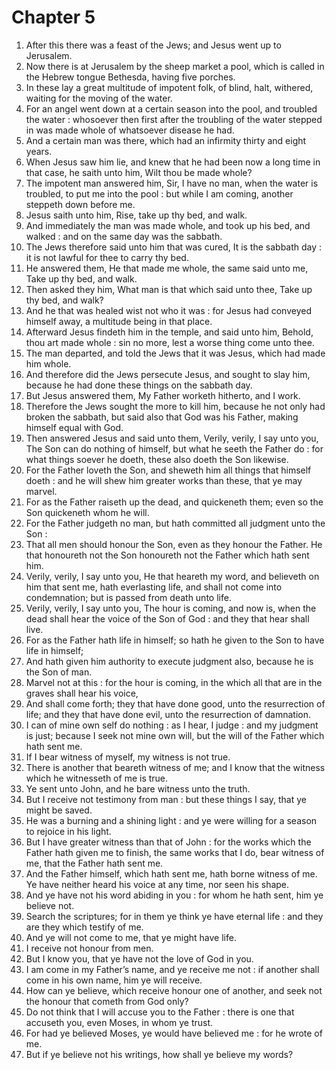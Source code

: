 # Chapter 5

1. After this there was a feast of the Jews; and Jesus went up to Jerusalem.
2. Now there is at Jerusalem by the sheep market a pool, which is called in the Hebrew tongue Bethesda, having five porches.
3. In these lay a great multitude of impotent folk, of blind, halt, withered, waiting for the moving of the water.
4. For an angel went down at a certain season into the pool, and troubled the water : whosoever then first after the troubling of the water stepped in was made whole of whatsoever disease he had.
5. And a certain man was there, which had an infirmity thirty and eight years.
6. When Jesus saw him lie, and knew that he had been now a long time in that case, he saith unto him, Wilt thou be made whole?
7. The impotent man answered him, Sir, I have no man, when the water is troubled, to put me into the pool : but while I am coming, another steppeth down before me.
8. Jesus saith unto him, Rise, take up thy bed, and walk.
9. And immediately the man was made whole, and took up his bed, and walked : and on the same day was the sabbath.
10. The Jews therefore said unto him that was cured, It is the sabbath day : it is not lawful for thee to carry thy bed.
11. He answered them, He that made me whole, the same said unto me, Take up thy bed, and walk.
12. Then asked they him, What man is that which said unto thee, Take up thy bed, and walk?
13. And he that was healed wist not who it was : for Jesus had conveyed himself away, a multitude being in that place.
14. Afterward Jesus findeth him in the temple, and said unto him, Behold, thou art made whole : sin no more, lest a worse thing come unto thee.
15. The man departed, and told the Jews that it was Jesus, which had made him whole.
16. And therefore did the Jews persecute Jesus, and sought to slay him, because he had done these things on the sabbath day.
17. But Jesus answered them, My Father worketh hitherto, and I work.
18. Therefore the Jews sought the more to kill him, because he not only had broken the sabbath, but said also that God was his Father, making himself equal with God.
19. Then answered Jesus and said unto them, Verily, verily, I say unto you, The Son can do nothing of himself, but what he seeth the Father do : for what things soever he doeth, these also doeth the Son likewise.
20. For the Father loveth the Son, and sheweth him all things that himself doeth : and he will shew him greater works than these, that ye may marvel.
21. For as the Father raiseth up the dead, and quickeneth them; even so the Son quickeneth whom he will.
22. For the Father judgeth no man, but hath committed all judgment unto the Son :
23. That all men should honour the Son, even as they honour the Father. He that honoureth not the Son honoureth not the Father which hath sent him.
24. Verily, verily, I say unto you, He that heareth my word, and believeth on him that sent me, hath everlasting life, and shall not come into condemnation; but is passed from death unto life.
25. Verily, verily, I say unto you, The hour is coming, and now is, when the dead shall hear the voice of the Son of God : and they that hear shall live.
26. For as the Father hath life in himself; so hath he given to the Son to have life in himself;
27. And hath given him authority to execute judgment also, because he is the Son of man.
28. Marvel not at this : for the hour is coming, in the which all that are in the graves shall hear his voice,
29. And shall come forth; they that have done good, unto the resurrection of life; and they that have done evil, unto the resurrection of damnation.
30. I can of mine own self do nothing : as I hear, I judge : and my judgment is just; because I seek not mine own will, but the will of the Father which hath sent me.
31. If I bear witness of myself, my witness is not true.
32. There is another that beareth witness of me; and I know that the witness which he witnesseth of me is true.
33. Ye sent unto John, and he bare witness unto the truth.
34. But I receive not testimony from man : but these things I say, that ye might be saved.
35. He was a burning and a shining light : and ye were willing for a season to rejoice in his light.
36. But I have greater witness than that of John : for the works which the Father hath given me to finish, the same works that I do, bear witness of me, that the Father hath sent me.
37. And the Father himself, which hath sent me, hath borne witness of me. Ye have neither heard his voice at any time, nor seen his shape.
38. And ye have not his word abiding in you : for whom he hath sent, him ye believe not.
39. Search the scriptures; for in them ye think ye have eternal life : and they are they which testify of me.
40. And ye will not come to me, that ye might have life.
41. I receive not honour from men.
42. But I know you, that ye have not the love of God in you.
43. I am come in my Father’s name, and ye receive me not : if another shall come in his own name, him ye will receive.
44. How can ye believe, which receive honour one of another, and seek not the honour that cometh from God only?
45. Do not think that I will accuse you to the Father : there is one that accuseth you, even Moses, in whom ye trust.
46. For had ye believed Moses, ye would have believed me : for he wrote of me.
47. But if ye believe not his writings, how shall ye believe my words?

